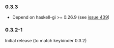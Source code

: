 ### 0.3.3

+ Depend on haskell-gi >= 0.26.9 (see [issue 439](https://github.com/haskell-gi/haskell-gi/issues/439))

### 0.3.2-1

Initial release (to match keybinder 0.3.2)
